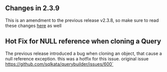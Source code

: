 ## Changes in 2.3.9

This is an amendment to the previous release v2.3.8, so make sure to read these changes [here](./v2.3.8) as well 

## Hot Fix for NULL reference when cloning a Query
The previous release introduced a bug when cloning an object, that cause a null reference exception. this was a hotfix for this issue.
original issue https://github.com/sqlkata/querybuilder/issues/600`